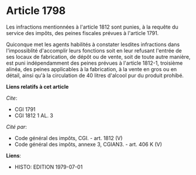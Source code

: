 # Article 1798

Les infractions mentionnées à l'article 1812 sont punies, à la requête du service des impôts, des peines fiscales prévues à
l'article 1791.

Quiconque met les agents habilités à constater lesdites infractions dans l'impossiblité d'accomplir leurs fonctions soit en
leur refusant l'entrée de ses locaux de fabrication, de dépôt ou de vente, soit de toute autre manière, est puni
indépendamment des peines prévues à l'article 1812-1, troisième alinéa, des peines applicables à la fabrication, à la vente
en gros ou en détail, ainsi qu'à la circulation de 40 litres d'alcool pur du produit prohibé.

**Liens relatifs à cet article**

_Cite_:

  - CGI 1791
  - CGI 1812 1 AL. 3

_Cité par_:

  - Code général des impôts, CGI. - art. 1812 (V)
  - Code général des impôts, annexe 3, CGIAN3. - art. 406 K (V)

**Liens**:

  - HISTO: EDITION 1979-07-01

